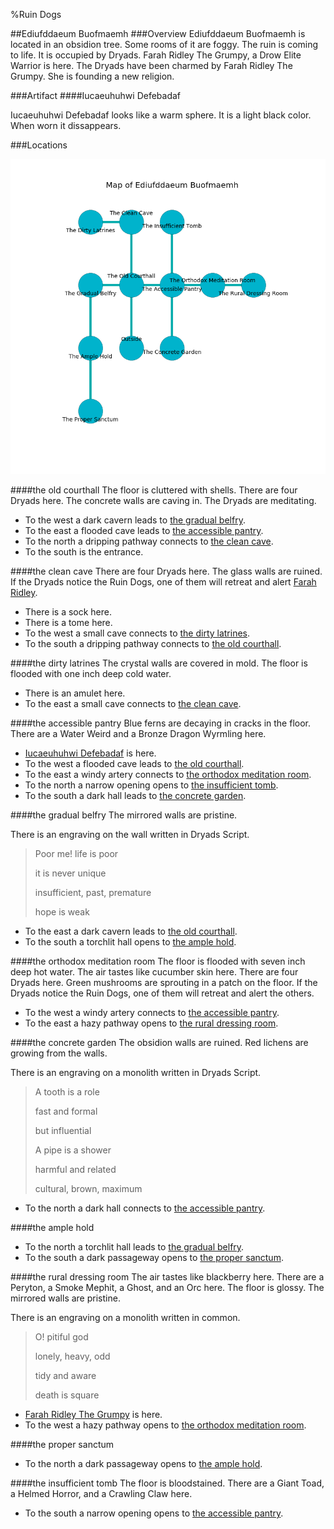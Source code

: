 %Ruin Dogs

##Ediufddaeum Buofmaemh
###Overview
Ediufddaeum Buofmaemh is located in an obsidion tree. Some rooms of it are foggy. The ruin is coming to life. It is occupied by Dryads. <a name="Farah-Ridley-The-Grumpy"></a>Farah Ridley The Grumpy, a Drow Elite Warrior is here. The Dryads have been charmed by Farah Ridley The Grumpy. She  is founding a new religion. 



###Artifact
####<a name="Iucaeuhuhwi-Defebadaf"></a>Iucaeuhuhwi Defebadaf


Iucaeuhuhwi Defebadaf looks like a warm sphere. It is a light black color. When worn it dissappears. 





###Locations


![](../v2/images/Ediufddaeum-Buofmaemh.png)

####<a name="the-old-courthall"></a>the old courthall
The floor is cluttered with shells. There are four Dryads here. The concrete walls are caving in. The Dryads are meditating. 



* To the west a dark cavern leads to [the gradual belfry](#the-gradual-belfry).
* To the east a flooded cave leads to [the accessible pantry](#the-accessible-pantry).
* To the north a dripping pathway connects to [the clean cave](#the-clean-cave).
* To the south is the entrance.


####<a name="the-clean-cave"></a>the clean cave
There are four Dryads here. The glass walls are ruined. If the Dryads notice the Ruin Dogs, one of them will retreat and alert [Farah Ridley](#Farah-Ridley). 



* There is a sock here.
* There is a tome here.
* To the west a small cave connects to [the dirty latrines](#the-dirty-latrines).
* To the south a dripping pathway connects to [the old courthall](#the-old-courthall).


####<a name="the-dirty-latrines"></a>the dirty latrines
The crystal walls are covered in mold. The floor is flooded with one inch deep cold water. 



* There is an amulet here.
* To the east a small cave connects to [the clean cave](#the-clean-cave).


####<a name="the-accessible-pantry"></a>the accessible pantry
Blue ferns are decaying in cracks in the floor. There are a Water Weird and a Bronze Dragon Wyrmling here. 



* [Iucaeuhuhwi Defebadaf](#Iucaeuhuhwi-Defebadaf) is here.
* To the west a flooded cave leads to [the old courthall](#the-old-courthall).
* To the east a windy artery connects to [the orthodox meditation room](#the-orthodox-meditation-room).
* To the north a narrow opening opens to [the insufficient tomb](#the-insufficient-tomb).
* To the south a dark hall leads to [the concrete garden](#the-concrete-garden).


####<a name="the-gradual-belfry"></a>the gradual belfry
The mirrored walls are pristine. 

There is an engraving on the wall written in Dryads Script. 

> Poor me! life is poor
>
> it is never unique
>
> insufficient, past, premature
>
> hope is weak
>


* To the east a dark cavern leads to [the old courthall](#the-old-courthall).
* To the south a torchlit hall opens to [the ample hold](#the-ample-hold).


####<a name="the-orthodox-meditation-room"></a>the orthodox meditation room
The floor is flooded with seven inch deep hot water. The air tastes like cucumber skin here. There are four Dryads here. Green mushrooms are sprouting in a patch on the floor. If the Dryads notice the Ruin Dogs, one of them will retreat and alert the others. 



* To the west a windy artery connects to [the accessible pantry](#the-accessible-pantry).
* To the east a hazy pathway opens to [the rural dressing room](#the-rural-dressing-room).


####<a name="the-concrete-garden"></a>the concrete garden
The obsidion walls are ruined. Red lichens are growing from the walls. 

There is an engraving on a monolith written in Dryads Script. 

> A tooth is a role
>
> fast and formal
>
> but influential
>
> A pipe is a shower
>
> harmful and related
>
> cultural, brown, maximum
>


* To the north a dark hall connects to [the accessible pantry](#the-accessible-pantry).


####<a name="the-ample-hold"></a>the ample hold




* To the north a torchlit hall leads to [the gradual belfry](#the-gradual-belfry).
* To the south a dark passageway opens to [the proper sanctum](#the-proper-sanctum).


####<a name="the-rural-dressing-room"></a>the rural dressing room
The air tastes like blackberry here. There are a Peryton, a Smoke Mephit, a Ghost, and an Orc here. The floor is glossy. The mirrored walls are pristine. 

There is an engraving on a monolith written in common. 

> O! pitiful god
>
> lonely, heavy, odd
>
> tidy and aware
>
> death is square
>


* [Farah Ridley The Grumpy](#Farah-Ridley-The-Grumpy) is here.
* To the west a hazy pathway opens to [the orthodox meditation room](#the-orthodox-meditation-room).


####<a name="the-proper-sanctum"></a>the proper sanctum




* To the north a dark passageway opens to [the ample hold](#the-ample-hold).


####<a name="the-insufficient-tomb"></a>the insufficient tomb
The floor is bloodstained. There are a Giant Toad, a Helmed Horror, and a Crawling Claw here. 



* To the south a narrow opening opens to [the accessible pantry](#the-accessible-pantry).


